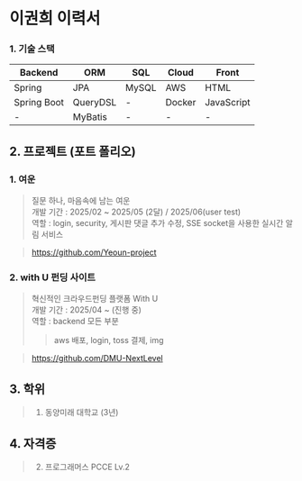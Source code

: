 # 이권희 이력서
 
### 1. 기술 스택

| **Backend**   | **ORM**       | **SQL** | **Cloud** | **Front**     |
|---------------|---------------|---------|-----------|---------------|
| Spring        | JPA           | MySQL   | AWS       | HTML          |
| Spring Boot   | QueryDSL      | -       | Docker    | JavaScript    |
| -             | MyBatis       | -       | -         | -             |

## 2. 프로젝트 (포트 폴리오)
### 1. 여운  
> 질문 하나, 마음속에 남는 여운  
> 개발 기간 : 2025/02 ~ 2025/05 (2달) / 2025/06(user test)  
> 역할 : login, security, 게시판 댓글 추가 수정, SSE socket을 사용한 실시간 알림 서비스
  
> https://github.com/Yeoun-project  
### 2. with U 펀딩 사이트    
> 혁신적인 크라우드펀딩 플랫폼 With U  
> 개발 기간 : 2025/04 ~ (진행 중)  
> 역할 : backend 모든 부분  
>> aws 배포, login, toss 결제, img
  
> https://github.com/DMU-NextLevel

## 3. 학위
> 1. 동양미래 대학교 (3년)

## 4. 자격증
> 2. 프로그래머스 PCCE Lv.2
